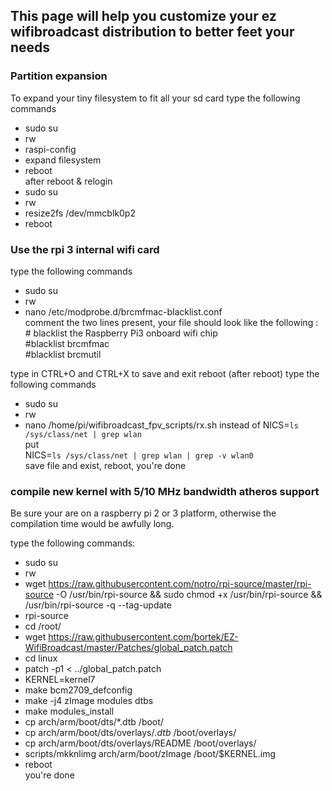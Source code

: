 ## This page will help you customize your ez wifibroadcast distribution to better feet your needs

### Partition expansion
To expand your tiny filesystem to fit all your sd card
type the following commands 
* sudo su
* rw
* raspi-config
* expand filesystem
* reboot    
after reboot & relogin
* sudo su
* rw
* resize2fs /dev/mmcblk0p2
* reboot

### Use the rpi 3 internal wifi card
type the following commands
* sudo su
* rw
* nano /etc/modprobe.d/brcmfmac-blacklist.conf    
comment the two lines present, your file should look like the following :      
\# blacklist the Raspberry Pi3 onboard wifi chip   
\#blacklist brcmfmac   
\#blacklist brcmutil

type in CTRL+O and CTRL+X to save and exit
reboot
(after reboot)
type the following commands
* sudo su
* rw
* nano /home/pi/wifibroadcast_fpv_scripts/rx.sh
instead of NICS=`ls /sys/class/net | grep wlan`    
put    
NICS=`ls /sys/class/net | grep wlan | grep -v wlan0`   
save file and exist, reboot, you're done

### compile new kernel with 5/10 MHz bandwidth atheros support

Be sure your are on a raspberry pi 2 or 3 platform, otherwise the compilation time would be awfully long.  

type the following commands:  
* sudo su
* rw
* wget https://raw.githubusercontent.com/notro/rpi-source/master/rpi-source -O /usr/bin/rpi-source && sudo chmod +x /usr/bin/rpi-source && /usr/bin/rpi-source -q --tag-update
* rpi-source
* cd /root/
* wget https://raw.githubusercontent.com/bortek/EZ-WifiBroadcast/master/Patches/global_patch.patch
* cd linux
* patch -p1 < ../global_patch.patch
* KERNEL=kernel7
* make bcm2709_defconfig
* make -j4 zImage modules dtbs
* make modules_install
* cp arch/arm/boot/dts/*.dtb /boot/
* cp arch/arm/boot/dts/overlays/*.dtb* /boot/overlays/
* cp arch/arm/boot/dts/overlays/README /boot/overlays/
* scripts/mkknlimg arch/arm/boot/zImage /boot/$KERNEL.img
* reboot  
you're done